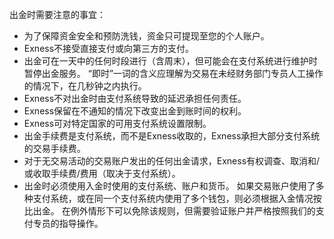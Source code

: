 出金时需要注意的事宜：
-   为了保障资金安全和预防洗钱，资金只可提现至您的个人账户。
-   Exness不接受直接支付或向第三方的支付。
-   出金可在一天中的任何时段进行（含周末），但可能会在支付系统进行维护时暂停出金服务。 “即时”一词的含义应理解为交易在未经财务部门专员人工操作的情况下，在几秒钟之内执行。
-   Exness不对出金时由支付系统导致的延迟承担任何责任。
-   Exness保留在不通知的情况下改变出金到账时间的权利。
-   Exness可对特定国家的可用支付系统设置限制。
-   出金手续费是支付系统，而不是Exness收取的，Exness承担大部分支付系统的交易手续费。
-   对于无交易活动的交易账户发出的任何出金请求，Exness有权调查、取消和/或收取手续费/费用（取决于支付系统）。
-   出金时必须使用入金时使用的支付系统、账户和货币。 如果交易账户使用了多种支付系统，或在同一个支付系统内使用了多个钱包，则必须根据入金情况按比出金。 在例外情形下可以免除该规则，但需要验证账户并严格按照我们的支付专员的指导操作。
